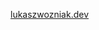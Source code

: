 <!--
## Technologies & stack

![React](https://img.shields.io/badge/-React-333333?style=for-the-badge&logo=react)
![Redux](https://img.shields.io/badge/-Redux-333333?style=for-the-badge&logo=redux)
![Node.js](https://img.shields.io/badge/-Node.js-333333?style=for-the-badge&logo=node.js)
![JavaScript](https://img.shields.io/badge/-JavaScript-333333?style=for-the-badge&logo=javascript)
![TypeScript](https://img.shields.io/badge/-TypeScript-333333?style=for-the-badge&logo=typescript)
![Jest](https://img.shields.io/badge/-Jest-333333?style=for-the-badge&logo=jest)
![HTML5](https://img.shields.io/badge/-HTML5-333333?style=for-the-badge&logo=html5)
![CSS3](https://img.shields.io/badge/-CSS3-333333?style=for-the-badge&logo=css3)
![Sass](https://img.shields.io/badge/-Sass-333333?style=for-the-badge&logo=sass)
![Gatsby](https://img.shields.io/badge/-Gatsby-333333?style=for-the-badge&logo=gatsby)
![Docker](https://img.shields.io/badge/-Docker-333333?style=for-the-badge&logo=docker)
![MongoDB](https://img.shields.io/badge/-MongoDB-333333?style=for-the-badge&logo=mongodb)
![Webpack](https://img.shields.io/badge/-Webpack-333333?style=for-the-badge&logo=webpack)
![Git](https://img.shields.io/badge/-Git-333333?style=for-the-badge&logo=git)

 [![Top Langs](https://github-readme-stats.vercel.app/api/top-langs/?username=wozniaklukasz&layout=compact)](https://github.com/anuraghazra/github-readme-stats) 
 -->
 
<!--
## Find me
<a href="https://github.com/wozniaklukasz" target="_blank">![GitHub](https://img.shields.io/badge/-GitHub-333333?style=for-the-badge&logo=github)</a>
<a href="https://www.linkedin.com/in/wozniaklukaszg/" target="_blank">![LinkedIn](https://img.shields.io/badge/-LinkedIn-333333?style=for-the-badge&logo=linkedin)</a>
 -->

<!--
##

[![Hits](https://hits.seeyoufarm.com/api/count/incr/badge.svg?url=https%3A%2F%2Fgithub.com%2Fwozniaklukasz%2Fhit-counter&count_bg=%231DA6AE&title_bg=%23555555&icon=&icon_color=%23E7E7E7&title=hits&edge_flat=true)](https://hits.seeyoufarm.com)
 -->

[lukaszwozniak.dev](https://lukaszwozniak.dev/)

